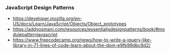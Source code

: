 ### JavaScript Design Patterns

- https://developer.mozilla.org/en-US/docs/Learn/JavaScript/Objects/Object_prototypes
- https://addyosmani.com/resources/essentialjsdesignpatterns/book/#modulepatternjavascript
- https://www.freecodecamp.org/news/how-to-write-a-jquery-like-library-in-71-lines-of-code-learn-about-the-dom-e9fb99dbc8d2/

